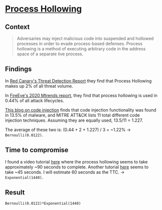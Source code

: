 # [Process Hollowing](https://attack.mitre.org/techniques/T1055/012/)

## Context
>Adversaries may inject malicious code into suspended and hollowed processes in order to evade process-based defenses. Process hollowing is a method of executing arbitrary code in the address space of a separate live process. 

## Findings
In [Red Canary's Threat Detection Report](https://redcanary.com/threat-detection-report/techniques/) they find that Process Hollowing makes up 2% of all threat volume. 

In [FireEye's 2020 Mtrends report](https://www.fireeye.com/current-threats/annual-threat-report/mtrends.html), they find that process hollowing is used in 0.44% of all attack lifecycles. 

[This blog on code injection](https://adalogics.com/blog/the-state-of-advanced-code-injections) finds that code injection functionality was found in 13.5% of malware, and MITRE ATT&CK lists 11 total different code injection techniques. Assuming they are equally used, 13.5/11 = 1.227. 

The average of these two is: (0.44 + 2 + 1.227) / 3 = ~1.22% -> ```Bernoulli(0.0122)```. 

## Time to compromise
I found a video tutorial [here](https://www.youtube.com/watch?v=G6AoZ5F4CH8) where the process hollowing seems to take approximately ~90 seconds to complete. Another tutorial [here](https://www.youtube.com/watch?v=k2pLF56gXXw&feature=youtu.be&t=106) seems to take ~45 seconds. I will estimate 60 seconds as the TTC. -> ```Exponential(1440)```. 

## Result
```Bernoulli(0.0122)*Exponential(1440)```